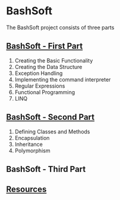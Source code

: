 # BashSoft
The BashSoft project consists of three parts

## [BashSoft - First Part](https://github.com/dobroslav-atanasov/BashSoft/tree/master/BashSoft-FirstPart)

1. Creating the Basic Functionality
2. Creating the Data Structure
3. Exception Handling
4. Implementing the command interpreter
5. Regular Expressions
6. Functional Programming
7. LINQ

## [BashSoft - Second Part](https://github.com/dobroslav-atanasov/BashSoft/tree/master/BashSoft-SecondPart)

1. Defining Classes and Methods
2. Encapsulation
3. Inheritance
4. Polymorphism

## BashSoft - Third Part

## [Resources](https://github.com/dobroslav-atanasov/BashSoft/tree/master/Resources)